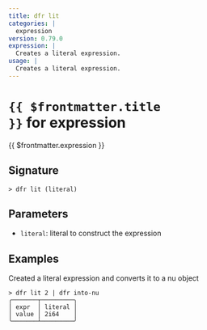 ```yaml
---
title: dfr lit
categories: |
  expression
version: 0.79.0
expression: |
  Creates a literal expression.
usage: |
  Creates a literal expression.
---
```


# <code>{{ $frontmatter.title }}</code> for expression

<div class='command-title'>{{ $frontmatter.expression }}</div>

## Signature

```> dfr lit (literal)```

## Parameters

 -  `literal`: literal to construct the expression

## Examples

Created a literal expression and converts it to a nu object
```shell
> dfr lit 2 | dfr into-nu
╭───────┬─────────╮
│ expr  │ literal │
│ value │ 2i64    │
╰───────┴─────────╯
```
